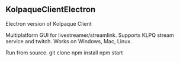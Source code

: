 ## KolpaqueClientElectron

Electron version of Kolpaque Client

Multiplatform GUI for livestreamer/streamlink. Supports KLPQ stream service and twitch.
Works on Windows, Mac, Linux.

Run from source.
git clone
npm install
npm start
